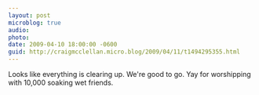 ```yaml
---
layout: post
microblog: true
audio: 
photo: 
date: 2009-04-10 18:00:00 -0600
guid: http://craigmcclellan.micro.blog/2009/04/11/t1494295355.html
---
```

Looks like everything is clearing up. We're good to go. Yay for worshipping with 10,000 soaking wet friends.
